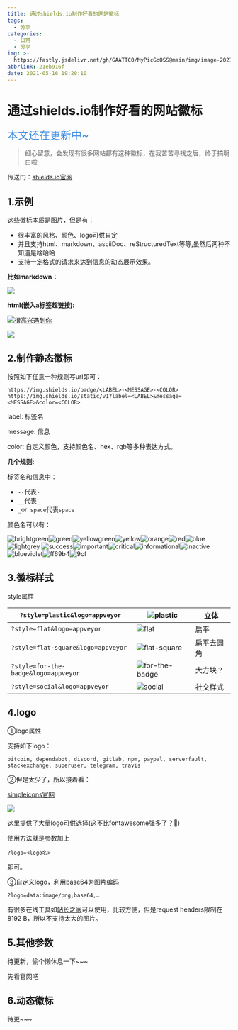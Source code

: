 ```yaml
---
title: 通过shields.io制作好看的网站徽标
tags:
  - 分享
categories:
  - 日常
  - 分享
img: >-
  https://fastly.jsdelivr.net/gh/GAATTC0/MyPicGoOSS@main/img/image-20210516193249220.png
abbrlink: 21eb916f
date: 2021-05-16 19:20:10
---
```


# 通过shields.io制作好看的网站徽标

<font color=#3a89df size=5>本文还在更新中~</font>

> 细心留意，会发现有很多网站都有这种徽标，在我苦苦寻找之后，终于搞明白啦

传送门：[shields.io官网](https://shields.io/)

## 1.示例

这些徽标本质是图片，但是有：

- 很丰富的风格、颜色、logo可供自定
- 并且支持html、markdown、asciiDoc、reStructuredText等等,虽然后两种不知道是啥哈哈
- 支持一定格式的请求来达到信息的动态展示效果。

**比如markdown：**

![](https://img.shields.io/badge/Auth-GAATTC-3790ee?style=flat&logo=Google)

**html(嵌入a标签超链接):**

 <a target="_blank" href="https://gaattc.life"><img src="https://img.shields.io/badge/Auth-GAATTC-3790ee?style=flat&logo=Google" title="很高兴遇到你"></a>

![](https://fastly.jsdelivr.net/gh/GAATTC0/MyPicGoOSS@main/img/image-20210516193249220.png)

## 2.制作静态徽标

按照如下任意一种规则写url即可：

```url
https://img.shields.io/badge/<LABEL>-<MESSAGE>-<COLOR>
https://img.shields.io/static/v1?label=<LABEL>&message=<MESSAGE>&color=<COLOR>
```

label: 标签名

message: 信息

color: 自定义颜色，支持颜色名、hex、rgb等多种表达方式。

**几个规则:**

标签名和信息中：

- `--`代表`-`
- `__`代表`_`
- `_`or` space`代表`space`

颜色名可以有：

![brightgreen](https://img.shields.io/badge/-brightgreen-brightgreen)![green](https://img.shields.io/badge/-green-green)![yellowgreen](https://img.shields.io/badge/-yellowgreen-yellowgreen)![yellow](https://img.shields.io/badge/-yellow-yellow)![orange](https://img.shields.io/badge/-orange-orange)![red](https://img.shields.io/badge/-red-red)![blue](https://img.shields.io/badge/-blue-blue)![lightgrey](https://img.shields.io/badge/-lightgrey-lightgrey)
![success](https://img.shields.io/badge/-success-success)![important](https://img.shields.io/badge/-important-important)![critical](https://img.shields.io/badge/-critical-critical)![informational](https://img.shields.io/badge/-informational-informational)![inactive](https://img.shields.io/badge/-inactive-inactive)
![blueviolet](https://img.shields.io/badge/-blueviolet-blueviolet)![ff69b4](https://img.shields.io/badge/-ff69b4-ff69b4)![9cf](https://img.shields.io/badge/-9cf-9cf)

## 3.徽标样式

style属性

| `?style=plastic&logo=appveyor`       | ![plastic](https://img.shields.io/badge/style-plastic-green?logo=appveyor&style=plastic) | 立体       |
| ------------------------------------ | ------------------------------------------------------------ | ---------- |
| `?style=flat&logo=appveyor`          | ![flat](https://img.shields.io/badge/style-flat-green?logo=appveyor&style=flat) | 扁平       |
| `?style=flat-square&logo=appveyor`   | ![flat-square](https://img.shields.io/badge/style-flat--square-green?logo=appveyor&style=flat-square) | 扁平去圆角 |
| `?style=for-the-badge&logo=appveyor` | ![for-the-badge](https://img.shields.io/badge/style-for--the--badge-green?logo=appveyor&style=for-the-badge) | 大方块？   |
| `?style=social&logo=appveyor`        | ![social](https://img.shields.io/badge/style-social-green?logo=appveyor&style=social) | 社交样式   |

## 4.logo

①logo属性

支持如下logo：

```
bitcoin, dependabot, discord, gitlab, npm, paypal, serverfault, stackexchange, superuser, telegram, travis
```

②但是太少了，所以接着看：

[simpleicons官网](https://simpleicons.org/)

![](https://fastly.jsdelivr.net/gh/GAATTC0/MyPicGoOSS@main/img/image-20210516195012065.png)

这里提供了大量logo可供选择(这不比fontawesome强多了？🥴)

使用方法就是参数加上

```
?logo=<logo名>
```

即可。

③自定义logo，利用base64为图片编码

```
?logo=data:image/png;base64,…
```

有很多在线工具如[站长之家](http://tool.chinaz.com/tools/imgtobase/)可以使用，比较方便，但是request headers限制在8192 B，所以不支持太大的图片。

## 5.其他参数

待更新，偷个懒休息一下~~~

先看官网吧

## 6.动态徽标

待更~~~